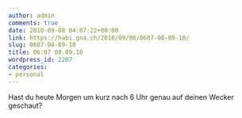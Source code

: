 ```yaml
---
author: admin
comments: true
date: 2010-09-08 04:07:22+00:00
link: https://habi.gna.ch/2010/09/08/0607-08-09-10/
slug: 0607-08-09-10
title: 06:07 08.09.10
wordpress_id: 2207
categories:
- personal
---
```


Hast du heute Morgen um kurz nach 6 Uhr genau auf deinen Wecker geschaut?
